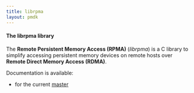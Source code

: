 ```yaml
---
title: librpma
layout: pmdk
---
```


#### The librpma library

The **Remote Persistent Memory Access (RPMA)** (*librpma*) is a C library to
simplify accessing persistent memory devices on remote hosts over
**Remote Direct Memory Access (RDMA)**.

Documentation is available:

* for the current [master](./docs/master/librpma.7.html)
